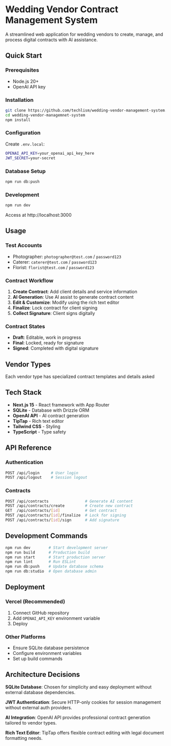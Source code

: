 # Wedding Vendor Contract Management System

A streamlined web application for wedding vendors to create, manage, and process digital contracts with AI assistance.

## Quick Start

### Prerequisites

-   Node.js 20+
-   OpenAI API key

### Installation

```bash
git clone https://github.com/techlism/wedding-vendor-management-system.git
cd wedding-vendor-managemnet-system
npm install
```

### Configuration

Create `.env.local`:

```bash
OPENAI_API_KEY=your_openai_api_key_here
JWT_SECRET=your-secret
```

### Database Setup

```bash
npm run db:push
```

### Development

```bash
npm run dev
```

Access at http://localhost:3000

## Usage

### Test Accounts

-   Photographer: `photographer@test.com` / `password123`
-   Caterer: `caterer@test.com` / `password123`
-   Florist: `florist@test.com` / `password123`

### Contract Workflow

1. **Create Contract**: Add client details and service information
2. **AI Generation**: Use AI assist to generate contract content
3. **Edit & Customize**: Modify using the rich text editor
4. **Finalize**: Lock contract for client signing
5. **Collect Signature**: Client signs digitally

### Contract States

-   **Draft**: Editable, work in progress
-   **Final**: Locked, ready for signature
-   **Signed**: Completed with digital signature

## Vendor Types

Each vendor type has specialized contract templates and details asked

## Tech Stack

-   **Next.js 15** - React framework with App Router
-   **SQLite** - Database with Drizzle ORM
-   **OpenAI API** - AI contract generation
-   **TipTap** - Rich text editor
-   **Tailwind CSS** - Styling
-   **TypeScript** - Type safety

## API Reference

### Authentication

```bash
POST /api/login     # User login
POST /api/logout    # Session logout
```

### Contracts

```bash
POST /api/contracts                # Generate AI content
POST /api/contracts/create         # Create new contract
GET  /api/contracts/[id]           # Get contract
POST /api/contracts/[id]/finalize  # Lock for signing
POST /api/contracts/[id]/sign      # Add signature
```

## Development Commands

```bash
npm run dev        # Start development server
npm run build      # Production build
npm run start      # Start production server
npm run lint       # Run ESLint
npm run db:push    # Update database schema
npm run db:studio  # Open database admin
```

## Deployment

### Vercel (Recommended)

1. Connect GitHub repository
2. Add `OPENAI_API_KEY` environment variable
3. Deploy

### Other Platforms

-   Ensure SQLite database persistence
-   Configure environment variables
-   Set up build commands

## Architecture Decisions

**SQLite Database**: Chosen for simplicity and easy deployment without external database dependencies.

**JWT Authentication**: Secure HTTP-only cookies for session management without external auth providers.

**AI Integration**: OpenAI API provides professional contract generation tailored to vendor types.

**Rich Text Editor**: TipTap offers flexible contract editing with legal document formatting needs.
